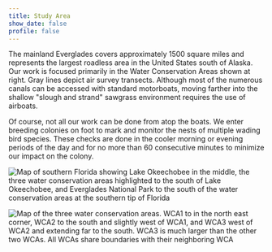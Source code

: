 ```yaml
---
title: Study Area
show_date: false
profile: false
---
```


The mainland Everglades covers approximately 1500 square miles and represents the largest roadless area in the United States south of Alaska. Our work is focused primarily in the Water Conservation Areas shown at right. Gray lines depict air survey transects. Although most of the numerous canals can be accessed with standard motorboats, moving farther into the shallow "slough and strand" sawgrass environment requires the use of airboats.

Of course, not all our work can be done from atop the boats. We enter breeding colonies on foot to mark and monitor the nests of multiple wading bird species. These checks are done in the cooler morning or evening periods of the day and for no more than 60 consecutive minutes to minimize our impact on the colony.

![Map of southern Florida showing Lake Okeechobee in the middle, the three water conservation areas highlighted to the south of Lake Okeechobee, and Everglades National Park to the south of the water conservation areas at the southern tip of Florida](photo_study_1.jpg)


![Map of the three water conservation areas. WCA1 to in the north east corner, WCA2 to the south and slightly west of WCA1, and WCA3 west of WCA2 and extending far to the south. WCA3 is much larger than the other two WCAs. All WCAs share boundaries with their neighboring WCA](photo_study_2.jpg)